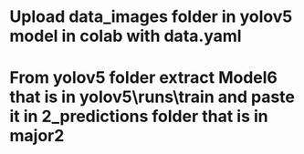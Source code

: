 # Upload data_images folder in yolov5 model in colab with data.yaml
# From yolov5 folder extract Model6 that is in yolov5\runs\train and paste it in 2_predictions folder that is in major2
